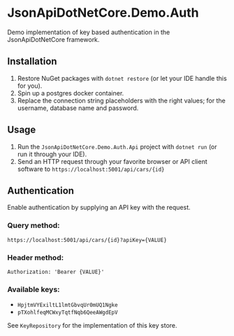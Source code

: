 # JsonApiDotNetCore.Demo.Auth
Demo implementation of key based authentication in the JsonApiDotNetCore framework.


## Installation

1. Restore NuGet packages with `dotnet restore` (or let your IDE handle this for you).
2. Spin up a postgres docker container.
3. Replace the connection string placeholders with the right values; for the username, database name and password.

## Usage

1. Run the `JsonApiDotNetCore.Demo.Auth.Api` project with `dotnet run` (or run it through your IDE).
2. Send an HTTP request through your favorite browser or API client software to `https://localhost:5001/api/cars/{id}`

## Authentication
Enable authentication by supplying an API key with the request.

### Query method:
```
https://localhost:5001/api/cars/{id}?apiKey={VALUE}
```

### Header method:
```
Authorization: 'Bearer {VALUE}'
```

### Available keys:
- `HpjtmVYExiltL1lmtGbvqUr0mUQ1Ngke`
- `pTXohlfeqMCWxyTqtfNqb6QeeAWgdEpV`

See `KeyRepository` for the implementation of this key store.